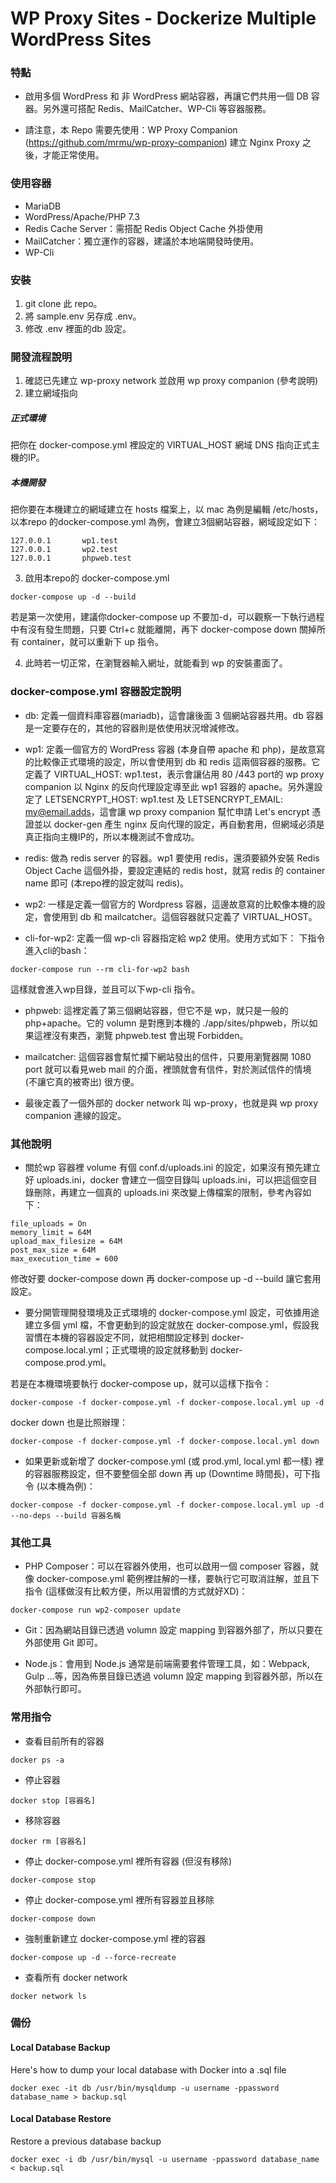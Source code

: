 # WP Proxy Sites - Dockerize Multiple WordPress Sites

### 特點
* 啟用多個 WordPress 和 非 WordPress 網站容器，再讓它們共用一個 DB 容器。另外還可搭配 Redis、MailCatcher、WP-Cli 等容器服務。

* 請注意，本 Repo 需要先使用：WP Proxy Companion (https://github.com/mrmu/wp-proxy-companion) 建立 Nginx Proxy 之後，才能正常使用。

### 使用容器
* MariaDB
* WordPress/Apache/PHP 7.3
* Redis Cache Server：需搭配 Redis Object Cache 外掛使用
* MailCatcher：獨立運作的容器，建議於本地端開發時使用。
* WP-Cli

### 安裝
1. git clone 此 repo。
2. 將 sample.env 另存成 .env。
3. 修改 .env 裡面的db 設定。

### 開發流程說明

1. 確認已先建立 wp-proxy network 並啟用 wp proxy companion  (參考說明)
2. 建立網域指向

##### 正式環境
把你在 docker-compose.yml 裡設定的 VIRTUAL_HOST 網域 DNS 指向正式主機的IP。

##### 本機開發
把你要在本機建立的網域建立在 hosts 檔案上，以 mac 為例是編輯 /etc/hosts，以本repo 的docker-compose.yml 為例，會建立3個網站容器，網域設定如下：
```
127.0.0.1       wp1.test
127.0.0.1       wp2.test
127.0.0.1       phpweb.test
```
3. 啟用本repo的 docker-compose.yml
```
docker-compose up -d --build
```
若是第一次使用，建議你docker-compose up 不要加-d，可以觀察一下執行過程中有沒有發生問題，只要 Ctrl+c 就能離開，再下 docker-compose down 關掉所有 container，就可以重新下 up 指令。

4. 此時若一切正常，在瀏覽器輸入網址，就能看到 wp 的安裝畫面了。

### docker-compose.yml 容器設定說明

* db: 定義一個資料庫容器(mariadb)，這會讓後面 3 個網站容器共用。db 容器是一定要存在的，其他的容器則是依使用狀況增減修改。

* wp1: 定義一個官方的 WordPress 容器 (本身自帶 apache 和 php)，是故意寫的比較像正式環境的設定，所以會使用到 db 和 redis 這兩個容器的服務。它定義了 VIRTUAL_HOST: wp1.test，表示會讓佔用 80 /443 port的 wp proxy companion 以 Nginx 的反向代理設定導至此 wp1 容器的 apache。另外還設定了 LETSENCRYPT_HOST: wp1.test 及 LETSENCRYPT_EMAIL: my@email.adds，這會讓 wp proxy companion 幫忙申請 Let's encrypt 憑證並以 docker-gen 產生 nginx 反向代理的設定，再自動套用，但網域必須是真正指向主機IP的，所以本機測試不會成功。

* redis: 做為 redis server 的容器。wp1 要使用 redis，還須要額外安裝 Redis Object Cache 這個外掛，要設定連結的 redis host，就寫 redis 的 container name 即可 (本repo裡的設定就叫 redis)。

* wp2: 一樣是定義一個官方的 Wordpress 容器，這邊故意寫的比較像本機的設定，會使用到 db 和 mailcatcher。這個容器就只定義了 VIRTUAL_HOST。

* cli-for-wp2: 定義一個 wp-cli 容器指定給 wp2 使用。使用方式如下：
下指令進入cli的bash：
```
docker-compose run --rm cli-for-wp2 bash
```
這樣就會進入wp目錄，並且可以下wp-cli 指令。

* phpweb: 這裡定義了第三個網站容器，但它不是 wp，就只是一般的 php+apache。它的 volumn 是對應到本機的 ./app/sites/phpweb，所以如果這裡沒有東西，瀏覽 phpweb.test 會出現 Forbidden。

* mailcatcher: 這個容器會幫忙攔下網站發出的信件，只要用瀏覽器開 1080 port 就可以看見web mail 的介面，裡頭就會有信件，對於測試信件的情境 (不讓它真的被寄出) 很方便。

* 最後定義了一個外部的 docker network 叫 wp-proxy，也就是與 wp proxy companion 連線的設定。

### 其他說明

* 關於wp 容器裡 volume 有個 conf.d/uploads.ini 的設定，如果沒有預先建立好 uploads.ini，docker 會建立一個空目錄叫 uploads.ini，可以把這個空目錄刪除，再建立一個真的 uploads.ini 來改變上傳檔案的限制，參考內容如下：
```
file_uploads = On
memory_limit = 64M
upload_max_filesize = 64M
post_max_size = 64M
max_execution_time = 600
```
修改好要 docker-compose down 再 docker-compose up -d --build 讓它套用設定。

* 要分開管理開發環境及正式環境的 docker-compose.yml 設定，可依據用途建立多個 yml 檔，不會更動到的設定就放在  docker-compose.yml，假設我習慣在本機的容器設定不同，就把相關設定移到 docker-compose.local.yml；正式環境的設定就移動到 docker-compose.prod.yml。

若是在本機環境要執行 docker-compose up，就可以這樣下指令：
```
docker-compose -f docker-compose.yml -f docker-compose.local.yml up -d
```
docker down 也是比照辦理：
```
docker-compose -f docker-compose.yml -f docker-compose.local.yml down
```

* 如果更新或新增了 docker-compose.yml (或 prod.yml, local.yml 都一樣) 裡的容器服務設定，但不要整個全部 down 再 up (Downtime 時間長)，可下指令 (以本機為例)：
```
docker-compose -f docker-compose.yml -f docker-compose.local.yml up -d --no-deps --build 容器名稱
```

### 其他工具

* PHP Composer：可以在容器外使用，也可以啟用一個 composer 容器，就像 docker-compose.yml 範例裡註解的一樣，要執行它可取消註解，並且下指令 (這樣做沒有比較方便，所以用習慣的方式就好XD)：
```
docker-compose run wp2-composer update
```

* Git：因為網站目錄已透過 volumn 設定 mapping 到容器外部了，所以只要在外部使用 Git 即可。

* Node.js：會用到 Node.js 通常是前端需要套件管理工具，如：Webpack, Gulp ...等，因為佈景目錄已透過 volumn 設定 mapping 到容器外部，所以在外部執行即可。

### 常用指令

* 查看目前所有的容器
```
docker ps -a
```
* 停止容器
```
docker stop [容器名]
```
* 移除容器
```
docker rm [容器名]
```
* 停止 docker-compose.yml 裡所有容器 (但沒有移除)
```
docker-compose stop
```
* 停止 docker-compose.yml 裡所有容器並且移除
```
docker-compose down
```
* 強制重新建立 docker-compose.yml 裡的容器
```
docker-compose up -d --force-recreate
```
* 查看所有 docker network
```
docker network ls
```

### 備份

#### Local Database Backup
Here's how to dump your local database with Docker into a .sql file
```
docker exec -it db /usr/bin/mysqldump -u username -ppassword database_name > backup.sql
```

#### Local Database Restore
Restore a previous database backup
```
docker exec -i db /usr/bin/mysql -u username -ppassword database_name < backup.sql
```